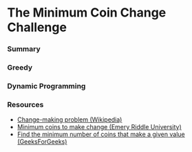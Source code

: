 # The Minimum Coin Change Challenge #

### Summary ###

### Greedy ###

### Dynamic Programming ###

### Resources ###

- [Change-making problem (Wikipedia)](https://en.wikipedia.org/wiki/Change-making_problem)
- [Minimum coins to make change (Emery Riddle University)](http://www.mathcs.emory.edu/~cheung/Courses/323/Syllabus/DynProg/money-change.html)
- [Find the minimum number of coins that make a given value (GeeksForGeeks)](https://www.geeksforgeeks.org/find-minimum-number-of-coins-that-make-a-change/)